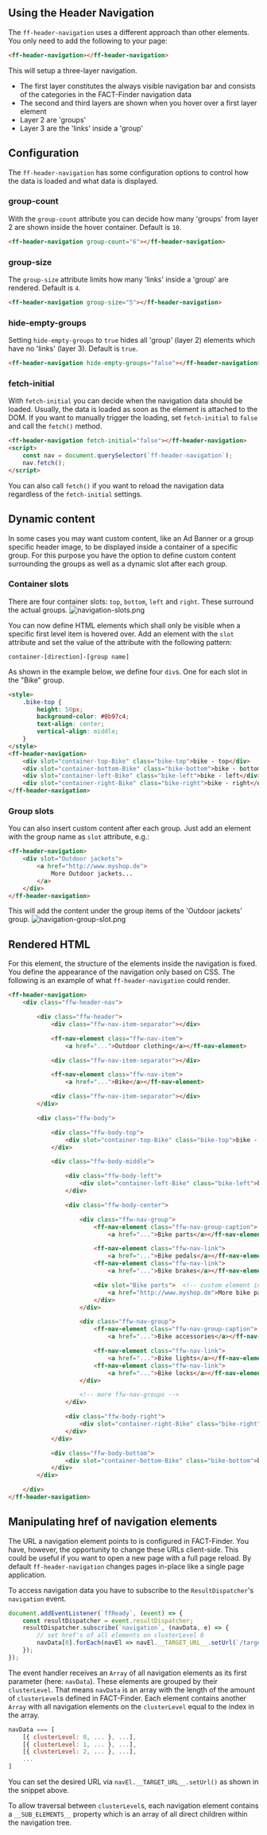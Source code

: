 ## Using the Header Navigation

The `ff-header-navigation` uses a different approach than other elements. You only
need to add the following to your page:

```html
<ff-header-navigation></ff-header-navigation>
```

This will setup a three-layer navigation.

* The first layer constitutes the always visible navigation bar and consists of the categories in the FACT-Finder navigation data
* The second and third layers are shown when you hover over a first layer element
* Layer 2 are 'groups'
* Layer 3 are the 'links' inside a 'group'

## Configuration

The `ff-header-navigation` has some configuration options to control how the data is loaded and what data is displayed.

### group-count

With the `group-count` attribute you can decide how many 'groups' from layer 2 are shown inside the hover container. Default is `10`.
```html
<ff-header-navigation group-count="6"></ff-header-navigation>
```

### group-size

The `group-size` attribute limits how many 'links' inside a 'group' are rendered. Default is `4`.
```html
<ff-header-navigation group-size="5"></ff-header-navigation>
```

### hide-empty-groups

Setting `hide-empty-groups` to `true` hides all 'group' (layer 2) elements which have no 'links'
(layer 3). Default is `true`.
```html
<ff-header-navigation hide-empty-groups="false"></ff-header-navigation>
```

### fetch-initial

With `fetch-initial` you can decide when the navigation data should be loaded. Usually, the data is loaded as soon as the element is attached to the DOM. If you want to manually trigger the loading, set `fetch-initial` to `false` and call the `fetch()` method.

```html
<ff-header-navigation fetch-initial="false"></ff-header-navigation>
<script>
    const nav = document.querySelector(`ff-header-navigation`);
    nav.fetch();
</script>
```
You can also call `fetch()` if you want to reload the navigation data regardless of the `fetch-initial` settings.

## Dynamic content

In some cases you may want custom content, like an Ad Banner or a group specific header image, to be displayed inside a container of a specific group. For this purpose you have the option to define custom content surrounding the groups as well as a dynamic slot after each group.

### Container slots

There are four container slots: `top`, `bottom`, `left` and `right`. These surround the actual groups.
![navigation-slots.png](/images/doku/navigation-slots.png "slots")

You can now define HTML elements which shall only be visible when a specific first level item is hovered over. Add an element with the `slot` attribute and set the value of the attribute with the following pattern:

`container-[direction]-[group name]`

As shown in the example below, we define four `div`s. One for each slot in the "Bike" group.

```html
<style>
    .bike-top {
        height: 50px;
        background-color: #0b97c4;
        text-align: center;
        vertical-align: middle;
    }
</style>
<ff-header-navigation>
    <div slot="container-top-Bike" class="bike-top">bike - top</div>
    <div slot="container-bottom-Bike" class="bike-bottom">bike - bottom</div>
    <div slot="container-left-Bike" class="bike-left">bike - left</div>
    <div slot="container-right-Bike" class="bike-right">bike - right</div>
</ff-header-navigation>
```

### Group slots

You can also insert custom content after each group. Just add an element with the group name as
`slot` attribute, e.g.:

```html
<ff-header-navigation>
    <div slot="Outdoor jackets">
        <a href="http://www.myshop.de">
            More Outdoor jackets...
        </a>
    </div>
</ff-header-navigation>
```

This will add the content under the group items of the 'Outdoor jackets' group.
![navigation-group-slot.png](/images/doku/navigation-group-slot.png "navigation group slot")


## Rendered HTML

For this element, the structure of the elements inside the navigation is fixed. You define the appearance of the navigation only based on CSS. The following is an example of what `ff-header-navigation` could render.

```html
<ff-header-navigation>
    <div class="ffw-header-nav">

        <div class="ffw-header">
            <div class="ffw-nav-item-separator"></div>

            <ff-nav-element class="ffw-nav-item">
                <a href="...">Outdoor clothing</a></ff-nav-element>

            <div class="ffw-nav-item-separator"></div>

            <ff-nav-element class="ffw-nav-item">
                <a href="...">Bike</a></ff-nav-element>

            <div class="ffw-nav-item-separator"></div>
        </div>

        <div class="ffw-body">

            <div class="ffw-body-top">
                <div slot="container-top-Bike" class="bike-top">bike - top</div>  <!-- custom element in container slot -->
            </div>

            <div class="ffw-body-middle">

                <div class="ffw-body-left">
                    <div slot="container-left-Bike" class="bike-left">bike - left</div>  <!-- custom element in container slot -->
                </div>

                <div class="ffw-body-center">

                    <div class="ffw-nav-group">
                        <ff-nav-element class="ffw-nav-group-caption">
                            <a href="...">Bike parts</a></ff-nav-element>

                        <ff-nav-element class="ffw-nav-link">
                            <a href="...">Bike pedals</a></ff-nav-element>
                        <ff-nav-element class="ffw-nav-link">
                            <a href="...">Bike brakes</a></ff-nav-element>

                        <div slot="Bike parts">  <!-- custom element in group slot -->
                            <a href="http://www.myshop.de">More bike parts...</a>
                        </div>
                    </div>

                    <div class="ffw-nav-group">
                        <ff-nav-element class="ffw-nav-group-caption">
                            <a href="...">Bike accessories</a></ff-nav-element>

                        <ff-nav-element class="ffw-nav-link">
                            <a href="...">Bike lights</a></ff-nav-element>
                        <ff-nav-element class="ffw-nav-link">
                            <a href="...">Bike locks</a></ff-nav-element>
                    </div>

                    <!-- more ffw-nav-groups -->
                </div>

                <div class="ffw-body-right">
                    <div slot="container-right-Bike" class="bike-right">bike - right</div>  <!-- custom element in container slot -->
                </div>
            </div>

            <div class="ffw-body-bottom">
                <div slot="container-bottom-Bike" class="bike-bottom">bike - bottom</div>  <!-- custom element in container slot -->
            </div>
        </div>

    </div>
</ff-header-navigation>
```

## Manipulating href of navigation elements

The URL a navigation element points to is configured in FACT-Finder. You have, however, the opportunity to change these URLs client-side. This could be useful if you want to open a new page with a full page reload. By default `ff-header-navigation` changes pages in-place like a single page application.

To access navigation data you have to subscribe to the `ResultDispatcher`'s `navigation` event.
```javascript
document.addEventListener(`ffReady`, (event) => {
    const resultDispatcher = event.resultDispatcher;
    resultDispatcher.subscribe(`navigation`, (navData, e) => {
        // set href's of all elements on clusterLevel 0
        navData[0].forEach(navEl => navEl.__TARGET_URL__.setUrl(`/targetUrl`));
    });
});
```
The event handler receives an `Array` of all navigation elements as its first parameter (here: `navData`). These elements are grouped by their `clusterLevel`. That means `navData` is an array with the length of the amount of `clusterLevel`s defined in FACT-Finder. Each element contains another `Array` with all navigation elements on the `clusterLevel` equal to the index in the array.
```javascript
navData === [
    [{ clusterLevel: 0, ... }, ...],
    [{ clusterLevel: 1, ... }, ...],
    [{ clusterLevel: 2, ... }, ...],
    ...
]
```
You can set the desired URL via `navEl.__TARGET_URL__.setUrl()` as shown in the snippet above.

To allow traversal between `clusterLevel`s, each navigation element contains a `__SUB_ELEMENTS__` property which is an array of all direct children within the navigation tree.
